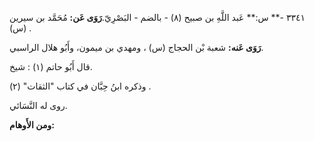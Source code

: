 ٣٣٤١ -** س:** عَبد اللَّهِ بن صبيح (٨) - بالضم - البَصْرِيّ.**رَوَى عَن:** مُحَمَّد بن سيرين (س) .

**رَوَى عَنه:** شعبة بْن الحجاج (س) ، ومهدي بن ميمون، وأَبُو هلال الراسبي.

قال أَبُو حاتم (١) : شيخ.

وذكره ابنُ حِبَّان في كتاب "الثقات" (٢) .

روى له النَّسَائي.

**ومن الأَوهام:**